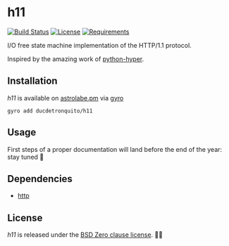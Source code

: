 # h11

[![Build Status](https://api.travis-ci.org/ducdetronquito/h11.svg?branch=master)](https://travis-ci.org/ducdetronquito/h11) [![License](https://img.shields.io/badge/License-BSD%200--Clause-ff69b4.svg)](https://github.com/ducdetronquito/h11#license) [![Requirements](https://img.shields.io/badge/zig-0.9.0-orange)](https://ziglang.org/)

I/O free state machine implementation of the HTTP/1.1 protocol.

Inspired by the amazing work of [python-hyper](https://github.com/python-hyper/h11).

## Installation

*h11* is available on [astrolabe.pm](https://astrolabe.pm/) via [gyro](https://github.com/mattnite/gyro)

```
gyro add ducdetronquito/h11
```

## Usage

First steps of a proper documentation will land before the end of the year: stay tuned 🎵

## Dependencies

- [http](https://github.com/ducdetronquito/http)

## License

*h11* is released under the [BSD Zero clause license](https://choosealicense.com/licenses/0bsd/). 🎉🍻
